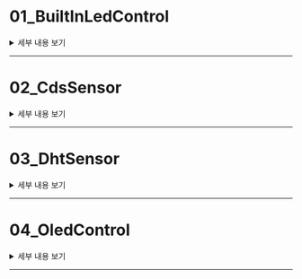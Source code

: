 # 01_BuiltInLedControl
<details>
  <summary>세부 내용 보기</summary>

## 목적
이 프로젝트의 목적은 **ESP32 보드가 제대로 작동하는지 확인**하는 것입니다. 이를 위해 **내장된 LED를 제어**하여 **1초 간격**으로 켜고 끄는 동작을 수행합니다. 학생들은 이를 통해 **디지털 출력 제어**와 **기본적인 딜레이 함수**의 사용법을 학습할 수 있습니다.

## 준비물
- **ESP32 개발 보드**
- **USB 케이블** (ESP32와 PC 연결용)
- **Arduino IDE** (코드 작성 및 업로드)

## 코드 설명
이 실습에서는 **ESP32 내장 LED**를 활용하여 간단한 **점멸 제어**를 수행합니다. **GPIO 2번 핀**에 연결된 내장 LED를 **1초마다 켜고 끄는 동작**을 반복하게 됩니다. 이를 통해 ESP32가 **정상적으로 작동하는지** 확인할 수 있습니다.
</details>

---

# 02_CdsSensor
<details>
  <summary>세부 내용 보기</summary>

## 목적
이 프로젝트의 목적은 **ESP32와 조도 센서(Cds)**를 이용하여 **주변 빛의 양**을 측정하고, **시리얼 모니터**를 통해 실시간으로 확인하는 것입니다. 조도 센서를 통해 빛이 얼마나 **밝거나 어두운지** 확인할 수 있으며, 이를 기반으로 **조명 제어** 등의 스마트 홈 시스템으로 확장할 수 있습니다.

## 준비물
- **ESP32 개발 보드**
- **조도 센서 (Cds)**
- **점퍼 와이어**
- **USB 케이블** (ESP32와 PC 연결용)
- **Arduino IDE** (코드 작성 및 업로드)

## 코드 설명
- **GPIO 39번 핀**을 사용하여 **조도 센서**의 아날로그 값을 읽어들입니다.
- **시리얼 모니터**를 통해 실시간으로 빛의 강도를 모니터링합니다.
- **delay(1000)**을 사용해 **1초 간격**으로 값을 출력하여 효율적인 모니터링을 구현합니다.
- 읽어들인 아날로그 값(0 ~ 4095)은 **빛의 양**에 따라 변화하며, 값이 **낮을수록 어두운 상태**, 값이 **높을수록 밝은 상태**를 의미합니다.
</details>

---

# 03_DhtSensor
<details>
  <summary>세부 내용 보기</summary>

## 목적
이 프로젝트의 목적은 **ESP32와 DHT11 센서**를 사용하여 **주변 환경의 온도와 습도를 측정**하고, 그 값을 **시리얼 모니터**를 통해 실시간으로 확인하는 것입니다. 이 프로젝트는 **온도와 습도 데이터를 활용한 환경 모니터링** 시스템의 기초가 됩니다.

## 준비물
- **ESP32 개발 보드**
- **DHT11 온습도 센서**
- **점퍼 와이어**
- **USB 케이블** (ESP32와 PC 연결용)
- **Arduino IDE** (코드 작성 및 업로드)
- **DHT 라이브러리** (Arduino IDE에서 설치, 본 실습에서는 DHT sensor library by Adafruit 사용)

## 코드 설명
- **GPIO 14번 핀**에 연결된 DHT11 센서로부터 **온도**와 **습도** 데이터를 읽어들입니다.
- **dht.readTemperature()** 함수로 온도 값을, **dht.readHumidity()** 함수로 습도 값을 읽습니다.
- 읽어들인 값은 **시리얼 모니터**를 통해 출력되며, **2초 간격**으로 데이터를 갱신합니다.
- DHT11 센서는 **2초 이상의 딜레이**가 필요하므로, 각 데이터 읽기 전 **delay(2000)**을 사용합니다.
- **9600 baud rate**로 시리얼 통신을 설정하여, 읽어들인 데이터를 출력합니다.
</details>

---

# 04_OledControl
<details>
  <summary>세부 내용 보기</summary>

## 목적
이 프로젝트의 목적은 **ESP32와 OLED 디스플레이**를 이용하여 **스마트 비바리움(Smart Vivarium)**의 텍스트를 화면에 출력하는 것입니다. 학생들이 **I2C 통신**을 통해 디스플레이를 제어하는 방법과, **텍스트 출력**을 배울 수 있습니다.

## 준비물
- **ESP32 개발 보드**
- **128x64 OLED 디스플레이 (SSD1306)**
- **점퍼 와이어**
- **USB 케이블** (ESP32와 PC 연결용)
- **Arduino IDE** (코드 작성 및 업로드)
- **Adafruit GFX 및 Adafruit SSD1306 라이브러리** (Arduino IDE에서 설치, 본 실습에서는 Adafruit SSD1306 by Adafruit 사용)

## 코드 설명
- **I2C 통신**을 사용하여 **SSD1306 OLED 디스플레이**에 텍스트를 출력합니다.
- 디스플레이의 **해상도(128x64)**를 설정하고, 디스플레이 객체를 초기화한 후 텍스트를 출력합니다.
- 텍스트는 3줄로 구성되어 있으며, "Smart Vivarium"과 **프로젝트 제작자 이름/닉네임**을 포함합니다.
- **display.clearDisplay()**로 화면을 지우고, **display.setTextSize(2)**로 텍스트 크기를 두 배로 설정합니다.
- **display.println()**과 **display.print()**를 사용하여 각 줄에 텍스트를 출력하며, **display.display()**를 호출하여 내용을 OLED 화면에 실제로 출력합니다.
- 프로그램이 정상적으로 작동하지 않을 경우, 시리얼 모니터에 오류 메시지를 출력한 후 무한 루프에 빠져 오류를 디버깅할 수 있게 설정되어 있습니다.

</details>

---


